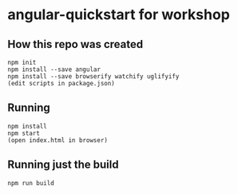 # angular-quickstart for workshop

## How this repo was created
```
npm init
npm install --save angular
npm install --save browserify watchify uglifyify
(edit scripts in package.json)
```

## Running
```
npm install
npm start
(open index.html in browser)
```

## Running just the build
```
npm run build
```
